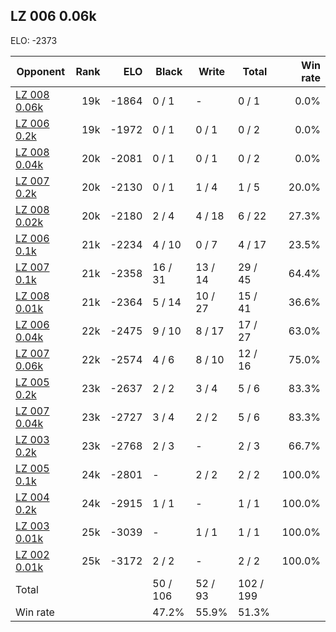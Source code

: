 ## LZ 006 0.06k ##

ELO: -2373

Opponent | Rank | ELO | Black | Write | Total | Win rate
---------|-----:|----:|-------|-------|-------|-------:
[LZ 008 0.06k](LZ%20008%200.06k.md) | 19k | -1864 | 0 / 1 | - | 0 / 1 | 0.0%
[LZ 006 0.2k](LZ%20006%200.2k.md) | 19k | -1972 | 0 / 1 | 0 / 1 | 0 / 2 | 0.0%
[LZ 008 0.04k](LZ%20008%200.04k.md) | 20k | -2081 | 0 / 1 | 0 / 1 | 0 / 2 | 0.0%
[LZ 007 0.2k](LZ%20007%200.2k.md) | 20k | -2130 | 0 / 1 | 1 / 4 | 1 / 5 | 20.0%
[LZ 008 0.02k](LZ%20008%200.02k.md) | 20k | -2180 | 2 / 4 | 4 / 18 | 6 / 22 | 27.3%
[LZ 006 0.1k](LZ%20006%200.1k.md) | 21k | -2234 | 4 / 10 | 0 / 7 | 4 / 17 | 23.5%
[LZ 007 0.1k](LZ%20007%200.1k.md) | 21k | -2358 | 16 / 31 | 13 / 14 | 29 / 45 | 64.4%
[LZ 008 0.01k](LZ%20008%200.01k.md) | 21k | -2364 | 5 / 14 | 10 / 27 | 15 / 41 | 36.6%
[LZ 006 0.04k](LZ%20006%200.04k.md) | 22k | -2475 | 9 / 10 | 8 / 17 | 17 / 27 | 63.0%
[LZ 007 0.06k](LZ%20007%200.06k.md) | 22k | -2574 | 4 / 6 | 8 / 10 | 12 / 16 | 75.0%
[LZ 005 0.2k](LZ%20005%200.2k.md) | 23k | -2637 | 2 / 2 | 3 / 4 | 5 / 6 | 83.3%
[LZ 007 0.04k](LZ%20007%200.04k.md) | 23k | -2727 | 3 / 4 | 2 / 2 | 5 / 6 | 83.3%
[LZ 003 0.2k](LZ%20003%200.2k.md) | 23k | -2768 | 2 / 3 | - | 2 / 3 | 66.7%
[LZ 005 0.1k](LZ%20005%200.1k.md) | 24k | -2801 | - | 2 / 2 | 2 / 2 | 100.0%
[LZ 004 0.2k](LZ%20004%200.2k.md) | 24k | -2915 | 1 / 1 | - | 1 / 1 | 100.0%
[LZ 003 0.01k](LZ%20003%200.01k.md) | 25k | -3039 | - | 1 / 1 | 1 / 1 | 100.0%
[LZ 002 0.01k](LZ%20002%200.01k.md) | 25k | -3172 | 2 / 2 | - | 2 / 2 | 100.0%
Total | | | 50 / 106 | 52 / 93 | 102 / 199 | 
Win rate| | | 47.2% | 55.9% | 51.3% | 
